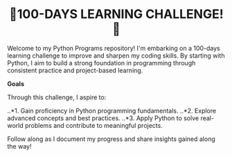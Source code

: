 <h1 align="center">
  🎯100-DAYS LEARNING CHALLENGE!🚀
</h1>
  
Welcome to my Python Programs repository! I'm embarking on a 100-days learning challenge to improve and sharpen my coding skills. 
By starting with Python, I aim to build a strong foundation in programming through consistent practice and project-based learning. 

**Goals** 

Through this challenge, I aspire to:

..*1. Gain proficiency in Python programming fundamentals.
..*2. Explore advanced concepts and best practices.
..*3. Apply Python to solve real-world problems and contribute to meaningful projects.



Follow along as I document my progress and share insights gained along the way!
